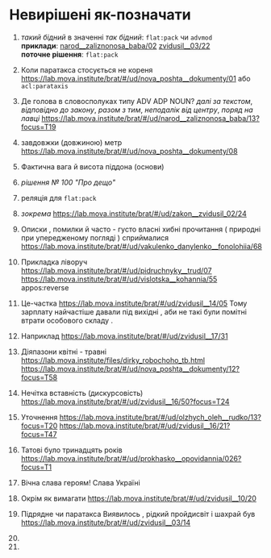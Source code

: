 # Невирішені як-позначати

1. _такий бідний_ в значенні _так бідний_: `flat:pack` чи `advmod`  
**приклади**: [narod__zaliznonosa_baba/02](https://lab.mova.institute/brat/#/ud/narod__zaliznonosa_baba/02) [zvidusil__03/22](https://lab.mova.institute/brat/#/ud/zvidusil__03/22)  
**поточне рішення**: `flat:pack`

1. Коли паратакса стосується не кореня https://lab.mova.institute/brat/#/ud/nova_poshta__dokumenty/01 або `acl:parataxis`
1. Де голова в словосполуках типу ADV ADP NOUN? _далі за текстом_, _відповідно до закону_, _разом з тим_, _неподалік від центру_, _поряд на лавці_
https://lab.mova.institute/brat/#/ud/narod__zaliznonosa_baba/13?focus=T19
1. завдовжки (довжиною) метр https://lab.mova.institute/brat/#/ud/nova_poshta__dokumenty/08
1. Фактична вага й висота піддона (основи)
1. _рішення № 100 "Про дещо"_
1. реляція для `flat:pack`
1. _зокрема_ https://lab.mova.institute/brat/#/ud/zakon__zvidusil_02/24
1. Описки , помилки й часто - густо власні хибні прочитання ( природні при упередженому погляді ) сприймалися https://lab.mova.institute/brat/#/ud/vakulenko_danylenko__fonolohiia/68
1. Прикладка ліворуч https://lab.mova.institute/brat/#/ud/pidruchnyky__trud/07
https://lab.mova.institute/brat/#/ud/vislotska__kohannia/55
appos:reverse
1. Це-частка https://lab.mova.institute/brat/#/ud/zvidusil__14/05
Тому зарплату найчастіше давали під вихідні , аби не такі були помітні втрати особового складу . 
1. Наприклад https://lab.mova.institute/brat/#/ud/zvidusil__17/31
1. Діяпазони квітні - травні https://lab.mova.institute/files/dirky_robochoho_tb.html
https://lab.mova.institute/brat/#/ud/nova_poshta__dokumenty/12?focus=T58
1. Нечітка вставність (дискурсовість) https://lab.mova.institute/brat/#/ud/zvidusil__16/50?focus=T24
1. Уточнення https://lab.mova.institute/brat/#/ud/olzhych_oleh__rudko/13?focus=T20
https://lab.mova.institute/brat/#/ud/zvidusil__16/21?focus=T47
1. Татові було тринадцять років https://lab.mova.institute/brat/#/ud/prokhasko__opovidannia/026?focus=T1
1. Вічна слава героям! Слава Україні
1. Окрім як вимагати https://lab.mova.institute/brat/#/ud/zvidusil__10/20
1. Підрядне чи паратакса Виявилось , рідкий пройдисвіт і шахрай був https://lab.mova.institute/brat/#/ud/zvidusil__03/14
1.
1.


<!-- 
**поточне рішення**:
**приклади**: ()[] ()[] 
 -->
